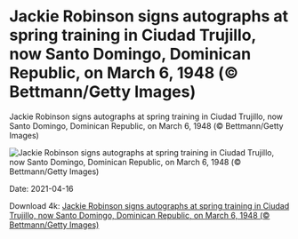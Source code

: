 # Jackie Robinson signs autographs at spring training in Ciudad Trujillo, now Santo Domingo, Dominican Republic, on March 6, 1948 (© Bettmann/Getty Images)

Jackie Robinson signs autographs at spring training in Ciudad Trujillo, now Santo Domingo, Dominican Republic, on March 6, 1948 (© Bettmann/Getty Images)

![Jackie Robinson signs autographs at spring training in Ciudad Trujillo, now Santo Domingo, Dominican Republic, on March 6, 1948 (© Bettmann/Getty Images)](https://bing.com/th?id=OHR.JackieRobinson_EN-US7103495692_UHD.jpg&w=1024&h=576)

Date: 2021-04-16

Download 4k: [Jackie Robinson signs autographs at spring training in Ciudad Trujillo, now Santo Domingo, Dominican Republic, on March 6, 1948 (© Bettmann/Getty Images)](https://bing.com/th?id=OHR.JackieRobinson_EN-US7103495692_UHD.jpg)

